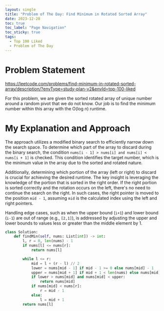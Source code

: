 ```yaml
---
layout: single
title: "Problem of The Day: Find Minimum in Rotated Sorted Array"
date: 2023-12-28
toc: true
toc_label: "Page Navigation"
toc_sticky: true
tags:
  - Top 100 Liked
  - Problem of The Day
---
```

# Problem Statement
https://leetcode.com/problems/find-minimum-in-rotated-sorted-array/description/?envType=study-plan-v2&envId=top-100-liked

For this problem, we are given the sorted rotated array of unique number around a random pivot that we do not know. Our job is to find the minimum number within this array with the O(log n) runtime. 

# My Explanation and Approach
The approach utilizes a modified binary search to efficiently narrow down the search space. To determine which part of the array to discard during the binary search, the condition `nums[i - 1] > nums[i] and nums[i] < nums[i + 1]` is checked. This condition identifies the target number, which is the minimum value in the array due to the sorted and rotated nature.

Additionally, determining which portion of the array (left or right) to discard is crucial for achieving the desired runtime. The key insight is leveraging the knowledge of the portion that is sorted in the right order. If the right portion is sorted correctly and the rotation occurs on the left, there's no need to continue the search on the right. In such cases, the right pointer is moved to the position `mid - 1`, assuming `mid` is the calculated index using the left and right pointers.

Handling edge cases, such as when the upper bound (`i+1`) and lower bound (`i-1`) are out of range (e.g., `[2,1]`), is addressed by adjusting the upper and lower bounds to values less or greater than the middle element by 1.  

```python
class Solution:
    def findMin(self, nums: List[int]) -> int:
        l, r = 0, len(nums) - 1
        if nums[l] <= nums[r]:
            return nums[l]

        while l <= r:
            mid = l + (r - l) // 2
            lower = nums[mid - 1] if mid - 1 >= 0 else nums[mid] - 1
            upper = nums[mid + 1] if mid + 1 < len(nums) else nums[mid] + 1
            if lower > nums[mid] and nums[mid] < upper:
                return nums[mid]
            if nums[mid] < nums[r]:
                r = mid - 1
            else:
                l = mid + 1
        return nums[l]
```
